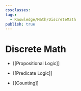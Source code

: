 ```yaml
---
cssclasses: 
tags:
  - Knowledge/Math/DiscreteMath
publish: true
---
```


# Discrete Math


- [[Propositional Logic]]

- [[Predicate Logic]]

- [[Counting]]